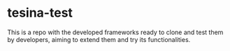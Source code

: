 # tesina-test
This is a repo with the developed frameworks ready to clone and test them by developers, aiming to extend them and try its functionalities.
